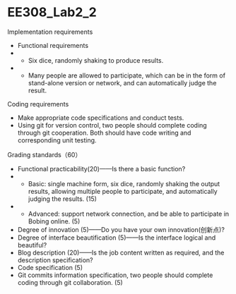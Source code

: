 # EE308_Lab2_2
Implementation requirements
- Functional requirements
- * Six dice, randomly shaking to produce results.
- * Many people are allowed to participate, which can be in the form of stand-alone version or network, and can automatically judge the result.

Coding requirements
- Make appropriate code specifications and conduct tests.
- Using git for version control, two people should complete coding through git cooperation. Both should have code writing and corresponding unit testing.

Grading standards（60）
- Functional practicability(20)——Is there a basic function?
- * Basic: single machine form, six dice, randomly shaking the output results, allowing multiple people to participate, and automatically judging the results. (15)
- * Advanced: support network connection, and be able to participate in Bobing online. (5)
- Degree of innovation (5)——Do you have your own innovation(创新点)?
- Degree of interface beautification (5)——Is the interface logical and beautiful?
- Blog description (20)——Is the job content written as required, and the description specification?
- Code specification (5)
- Git commits information specification, two people should complete coding through git collaboration. (5)
